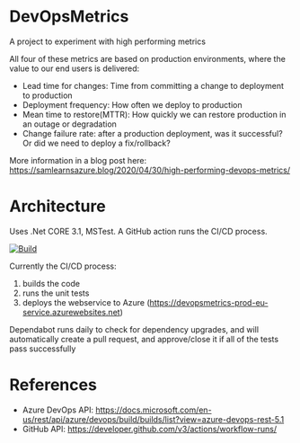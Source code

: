 # DevOpsMetrics
A project to experiment with high performing metrics

All four of these metrics are based on production environments, where the value to our end users is delivered:

- Lead time for changes: Time from committing a change to deployment to production
- Deployment frequency: How often we deploy to production
- Mean time to restore(MTTR): How quickly we can restore production in an outage or degradation
- Change failure rate: after a production deployment, was it successful? Or did we need to deploy a fix/rollback?

More information in a blog post here: https://samlearnsazure.blog/2020/04/30/high-performing-devops-metrics/

# Architecture
Uses .Net CORE 3.1, MSTest. A GitHub action runs the CI/CD process. 

[![Build](https://github.com/samsmithnz/DevOpsMetrics/workflows/CI/CD/badge.svg)](https://github.com/samsmithnz/DevOpsMetrics/actions?query=workflow%3ACI%2FCD)

Currently the CI/CD process: 
1. builds the code
2. runs the unit tests
3. deploys the webservice to Azure (https://devopsmetrics-prod-eu-service.azurewebsites.net)

Dependabot runs daily to check for dependency upgrades, and will automatically create a pull request, and approve/close it if all of the tests pass successfully 


# References

- Azure DevOps API: https://docs.microsoft.com/en-us/rest/api/azure/devops/build/builds/list?view=azure-devops-rest-5.1
- GitHub API: https://developer.github.com/v3/actions/workflow-runs/